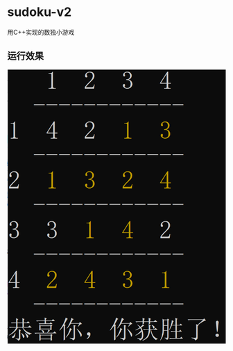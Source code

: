# sudoku-v2

用C++实现的数独小游戏

## 运行效果

<p align="center">
  <img src="https://github.com/Frank-Star-fn/sudoku-v2/blob/main/pic/v1.3%E8%8E%B7%E8%83%9C%E7%95%8C%E9%9D%A2.png"/>
</p>
